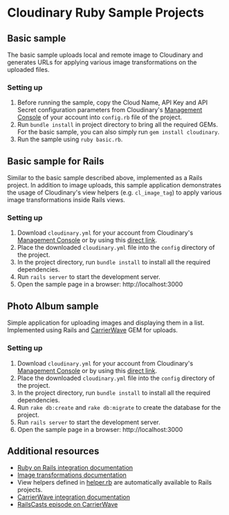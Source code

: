 # Cloudinary Ruby Sample Projects #

## Basic sample

The basic sample uploads local and remote image to Cloudinary and generates URLs for applying various image transformations on the uploaded files.

### Setting up

1. Before running the sample, copy the Cloud Name, API Key and API Secret configuration parameters from Cloudinary's [Management Console](https://cloudinary.com/console) of your account into `config.rb` file of the project.
1. Run `bundle install` in project directory to bring all the required GEMs. For the basic sample, you can also simply run `gem install cloudinary`.
1. Run the sample using `ruby basic.rb`.

## Basic sample for Rails

Similar to the basic sample described above, implemented as a Rails project. In addition to image uploads, this sample application demonstrates the usage of Cloudinary's view helpers (e.g. `cl_image_tag`) to apply various image transformations inside Rails views.

### Setting up

1. Download `cloudinary.yml` for your account from Cloudinary's [Management Console](https://cloudinary.com/console) or by using this [direct link](https://cloudinary.com/console/cloudinary.yml).
1. Place the downloaded `cloudinary.yml` file into the `config` directory of the project.
1. In the project directory, run `bundle install` to install all the required dependencies.
1. Run `rails server` to start the development server.
1. Open the sample page in a browser: http://localhost:3000

## Photo Album sample

Simple application for uploading images and displaying them in a list. Implemented using Rails and [CarrierWave](https://github.com/jnicklas/carrierwave) GEM for uploads.

### Setting up

1. Download `cloudinary.yml` for your account from Cloudinary's [Management Console](https://cloudinary.com/console) or by using this [direct link](https://cloudinary.com/console/cloudinary.yml).
1. Place the downloaded `cloudinary.yml` file into the `config` directory of the project.
1. In the project directory, run `bundle install` to install all the required dependencies.
1. Run `rake db:create` and `rake db:migrate` to create the database for the project.
1. Run `rails server` to start the development server.
1. Open the sample page in a browser: http://localhost:3000

## Additional resources ##

* [Ruby on Rails integration documentation](http://cloudinary.com/documentation/rails_integration)
* [Image transformations documentation](http://cloudinary.com/documentation/image_transformations)
* View helpers defined in [helper.rb](https://github.com/cloudinary/cloudinary_gem/blob/master/lib/cloudinary/helper.rb) are automatically available to Rails projects.
* [CarrierWave integration documentation](http://cloudinary.com/documentation/rails_integration#carrierwave)
* [RailsCasts episode on CarrierWave](http://railscasts.com/episodes/253-carrierwave-file-uploads)
